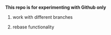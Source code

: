 **This repo is for experimenting with Github only**

1) work with different branches
 
2) rebase functionality

